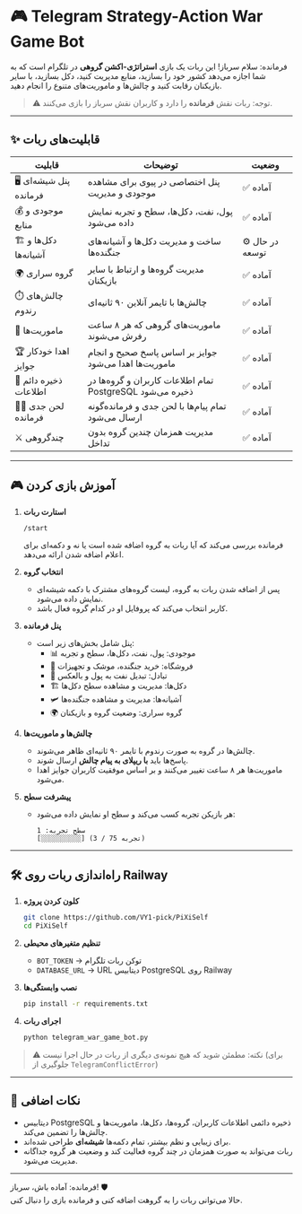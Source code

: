 # 🎮 Telegram Strategy-Action War Game Bot

فرمانده: سلام سرباز! این ربات یک بازی **استراتژی-اکشن گروهی** در تلگرام است که به شما اجازه می‌دهد کشور خود را بسازید، منابع مدیریت کنید، دکل بسازید، با سایر بازیکنان رقابت کنید و چالش‌ها و ماموریت‌های متنوع را انجام دهید.  

> ⚠️ توجه: ربات نقش **فرمانده** را دارد و کاربران نقش سرباز را بازی می‌کنند.

---

## ✨ قابلیت‌های ربات

| قابلیت | توضیحات | وضعیت |
|---------|---------|--------|
| 🖥️ پنل شیشه‌ای فرمانده | پنل اختصاصی در پیوی برای مشاهده موجودی و مدیریت | ✅ آماده |
| 💰 موجودی و منابع | پول، نفت، دکل‌ها، سطح و تجربه نمایش داده می‌شود | ✅ آماده |
| 🏗️ دکل‌ها و آشیانه‌ها | ساخت و مدیریت دکل‌ها و آشیانه‌های جنگنده‌ها | ⚙️ در حال توسعه |
| 🌍 گروه سراری | مدیریت گروه‌ها و ارتباط با سایر بازیکنان | ✅ آماده |
| ⏱️ چالش‌های رندوم | چالش‌ها با تایمر آنلاین ۹۰ ثانیه‌ای | ✅ آماده |
| 🎯 ماموریت‌ها | ماموریت‌های گروهی که هر ۸ ساعت رفرش می‌شوند | ✅ آماده |
| 🏆 اهدا خودکار جوایز | جوایز بر اساس پاسخ صحیح و انجام ماموریت‌ها اهدا می‌شود | ✅ آماده |
| 💾 ذخیره دائم اطلاعات | تمام اطلاعات کاربران و گروه‌ها در PostgreSQL ذخیره می‌شود | ✅ آماده |
| 👮‍♂️ لحن جدی فرمانده | تمام پیام‌ها با لحن جدی و فرمانده‌گونه ارسال می‌شود | ✅ آماده |
| ⚔️ چندگروهی | مدیریت همزمان چندین گروه بدون تداخل | ✅ آماده |

---

## 🎮 آموزش بازی کردن

1. **استارت ربات**
   ```
   /start
   ```
   فرمانده بررسی می‌کند که آیا ربات به گروه اضافه شده است یا نه و دکمه‌ای برای اعلام اضافه شدن ارائه می‌دهد.

2. **انتخاب گروه**
   - پس از اضافه شدن ربات به گروه، لیست گروه‌های مشترک با دکمه شیشه‌ای نمایش داده می‌شود.
   - کاربر انتخاب می‌کند که پروفایل او در کدام گروه فعال باشد.

3. **پنل فرمانده**
   - پنل شامل بخش‌های زیر است:
     - 📊 موجودی: پول، نفت، دکل‌ها، سطح و تجربه  
     - 🛒 فروشگاه: خرید جنگنده، موشک و تجهیزات  
     - 💱 تبادل: تبدیل نفت به پول و بالعکس  
     - 🏗️ دکل‌ها: مدیریت و مشاهده سطح دکل‌ها  
     - 🛩️ آشیانه‌ها: مدیریت و مشاهده جنگنده‌ها  
     - 🌍 گروه سراری: وضعیت گروه و بازیکنان  

4. **چالش‌ها و ماموریت‌ها**
   - چالش‌ها در گروه به صورت رندوم با تایمر ۹۰ ثانیه‌ای ظاهر می‌شوند.  
   - پاسخ‌ها باید **با ریپلای به پیام چالش** ارسال شوند.  
   - ماموریت‌ها هر ۸ ساعت تغییر می‌کنند و بر اساس موفقیت کاربران جوایز اهدا می‌شود.

5. **پیشرفت سطح**
   - هر بازیکن تجربه کسب می‌کند و سطح او نمایش داده می‌شود:  
     ```
     سطح تجربه: 1
     [░░░░░░░░░░] (3 / 75 تجربه)
     ```

---

## 🛠️ راه‌اندازی ربات روی Railway

1. **کلون کردن پروژه**
   ```bash
   git clone https://github.com/VY1-pick/PiXiSelf
   cd PiXiSelf
   ```

2. **تنظیم متغیرهای محیطی**
   - `BOT_TOKEN` → توکن ربات تلگرام  
   - `DATABASE_URL` → URL دیتابیس PostgreSQL روی Railway  

3. **نصب وابستگی‌ها**
   ```bash
   pip install -r requirements.txt
   ```

4. **اجرای ربات**
   ```bash
   python telegram_war_game_bot.py
   ```

> ⚠️ نکته: مطمئن شوید که هیچ نمونه‌ی دیگری از ربات در حال اجرا نیست (برای جلوگیری از `TelegramConflictError`)  

---

## 🔧 نکات اضافی

- دیتابیس PostgreSQL ذخیره دائمی اطلاعات کاربران، گروه‌ها، دکل‌ها، ماموریت‌ها و چالش‌ها را تضمین می‌کند.  
- برای زیبایی و نظم بیشتر، تمام دکمه‌ها **شیشه‌ای** طراحی شده‌اند.  
- ربات می‌تواند به صورت همزمان در چند گروه فعالیت کند و وضعیت هر گروه جداگانه مدیریت می‌شود.  

---

فرمانده: آماده باش، سرباز! 🛡️  
حالا می‌توانی ربات را به گروهت اضافه کنی و فرمانده بازی را دنبال کنی.
